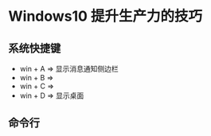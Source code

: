 # Windows10 提升生产力的技巧

## 系统快捷键

- win + A => 显示消息通知侧边栏
- win + B =>
- win + C =>
- win + D => 显示桌面

## 命令行
